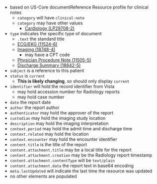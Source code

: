 
- based on US-Core documentReference Resource profile for clinical notes
  - `category` will have `clinical-note`
  - `category` may have other values
    - [Cardiology (LP29708-2)](https://loinc.org/LP29708-2)
- `type` indicates the specific type of document
  - `.text` the standard title
  - [ECG/EKG (11524-6)](https://loinc.org/11524-6/)
  - [Imaging (18748-4)](https://loinc.org/18748-4/)
    - may have a CPT code
  - [Physician Procedure Note (11505-5)](https://loinc.org/11505-5/)
  - [Discharge Summary (18842-5)](https://loinc.org/18842-5/)
- `subject` is a reference to this patient
- `status` is `current`
  - **This is likely changing**, so should only display `current`
- `identifier` will hold the record identifier from Vista
  - may hold accession number for Radiology reports
  - may hold case number
- `date` the report date
- `author` the report author
- `authenticator` may hold the approver of the report
- `custodian` may hold the imaging study location
- `description` may hold the imaging interpretation
- `context.period` may hold the admit time and discharge time
- `context.related` may hold the location
- `context.encounter` may hold the encounter identifier
- `content.title` is the title of the report
- `content.attachment.title` may be a local title for the report
- `content.attachment.creation` may be the Radiology report timestamp
- `content.attachment.contentType` will be `text/plain`
- `content.attachment.data` the report text in base64 encoding
- `meta.lastUpdated` will indicate the last time the resource was updated
- no other elements are populated
